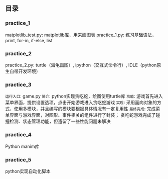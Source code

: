 ## 目录

### practice_1
matplotlib_test.py: matplotlib库，用来画图表
practice_1.py: 练习基础语法，print, for-in, if-else, list

### practice_2
practice_2.py: turtle（海龟画图）, ipython（交互式命令行）, IDLE（python原生自带开发环境）

### practice_3
`运行入口`: game.py
`简介`: python实现贪吃蛇，绘图使用turtle库
`功能`: 游戏首先进入菜单界面，提供设置选项，点击开始游戏进入贪吃蛇游戏
`实现`: 采用面向对象的方式，使用多模块，并且编写的模块要根据具体情况有一定复用性
`最终完成`: 完成菜单界面与游戏界面，对图形、事件相关的组件进行了封装；
贪吃蛇游戏完成了碰撞检测、状态管理功能，但遗留了一些性能问题未解决

### practice_4
Python manim库

### practice_5
python实现自动化脚本